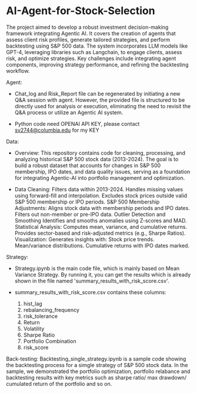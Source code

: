 # AI-Agent-for-Stock-Selection
The project aimed to develop a robust investment decision-making framework integrating Agentic AI. It covers the creation of agents that assess client risk profiles, generate tailored strategies, and perform backtesting using S&P 500 data. The system incorporates LLM models like GPT-4, leveraging libraries such as Langchain, to engage clients, assess risk, and optimize strategies. Key challenges include integrating agent components, improving strategy performance, and refining the backtesting workflow.

Agent:
- Chat_log and Risk_Report file can be regenerated by initiating a new Q&A session with agent. However, the provided file is structured to be directly used for analysis or execution, eliminating the need to revisit the Q&A process or utilize an Agentic AI system.

- Python code need OPENAI API KEY, please contact sv2744@columbia.edu for my KEY

  
Data:
- Overview: This repository contains code for cleaning, processing, and analyzing historical S&P 500 stock data (2013-2024). The goal is to build a robust dataset that accounts for changes in S&P 500 membership, IPO dates, and data quality issues, serving as a foundation for integrating Agentic-AI into portfolio management and optimization.

- Data Cleaning:
	Filters data within 2013-2024.
	Handles missing values using forward-fill and interpolation.
	Excludes stock prices outside valid S&P 500 membership or IPO periods.
	S&P 500 Membership Adjustments:
	Aligns stock data with membership periods and IPO dates.
	Filters out non-member or pre-IPO data.
	Outlier Detection and Smoothing
	Identifies and smooths anomalies using Z-scores and MAD.
	Statistical Analysis:
	Computes mean, variance, and cumulative returns.
	Provides sector-based and risk-adjusted metrics (e.g., Sharpe Ratios).
	Visualization:
	Generates insights with:
	Stock price trends.
	Mean/variance distributions.
	Cumulative returns with IPO dates marked.

Strategy:
- Strategy.ipynb is the main code file, which is mainly based on Mean Variance Strategy. By running it, you can get the results which is already shown in the file named 'summary_results_with_risk_score.csv'.

- summary_results_with_risk_score.csv contains these columns:
	1) hist_lag
	2) rebalancing_frequency
	3) risk_tolerance
	4) Return
	5) Volatility
	6) Sharpe Ratio
	7) Portfolio Combination
	8) risk_score

Back-testing:
Backtesting_single_strategy.ipynb is a sample code showing the backtesting process for a simgle strategy of S&P 500 stock data. In the sample, we demonstrated the portfolio optimization, portfolio relabance and backtesting results with key metrics such as sharpe ratio/ max drawdown/ cumulated return of the portfolio and so on.
